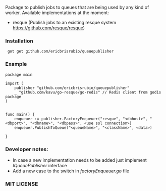Package to publish jobs to queues that are being used by any kind of worker. Available implementations at the moment:

- resque (Publish jobs to an existing resque system https://github.com/resque/resque) 
 


### **Installation**

``` got get github.com/ericbrisrubio/queuepublisher```

### **Example**

```
package main

import (
    publisher "github.com/ericbrisrubio/queuepublisher"
    _ "github.com/kavu/go-resque/go-redis" // Redis client from godis package
)


func main() {
    enqueuer := publisher.FactoryEnqueuer("resque", "<dbhost>", "<dbport>", "<dbname>", "<dbpass>", <use ssl connection>)
    enqueuer.PublishToQueue("<queueName>", "<className>", <data>)

}
```

### **Developer notes:**
- In case a new implementation needs to be added just implement *IQueuePublisher* interface
- Add a new case to the switch in *factoryEnqueuer.go* file


### **MIT LICENSE**
